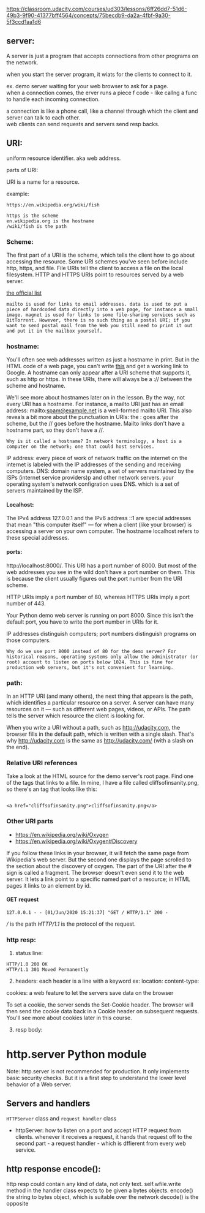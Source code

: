 https://classroom.udacity.com/courses/ud303/lessons/6ff26dd7-51d6-49b3-9f90-41377bff4564/concepts/75becdb9-da2a-4fbf-9a30-5f3ccd1aa1d6

## server:       
A server is just a program that accepts connections from other programs on the network.

when you start the server program, it wiats for the clients to connect to it.

ex. demo server waiting for your web browser to ask for a page.     
when a connection comes, the erver runs a piece f code - like callng a func to handle each incoming connection.

a connection is like a phone call, like a channel through which the client and server can talk to each other.       
web clients can send requests and servers send resp backs.

## URI:
uniform resource identifier. aka web address.

parts of URI:

URI is a name for a resource.

example:
```commandline
https://en.wikipedia.org/wiki/fish

https is the scheme
en.wikipedia.org is the hostname
/wiki/fish is the path
```
### Scheme:
The first part of a URI is the scheme, which tells the client how to go about accessing the resource. Some URI schemes you've seen before include http, https, and file. File URIs tell the client to access a file on the local filesystem. HTTP and HTTPS URIs point to resources served by a web server.

[the official list](https://www.iana.org/assignments/uri-schemes/uri-schemes.xhtml)
```commandline
mailto is used for links to email addresses. data is used to put a piece of hardcoded data directly into a web page, for instance a small image. magnet is used for links to some file-sharing services such as BitTorrent. However, there is no such thing as a postal URI; if you want to send postal mail from the Web you still need to print it out and put it in the mailbox yourself.
```
 ### hostname:
 
 You'll often see web addresses written as just a hostname in print. But in the HTML code of a web page, you can't write <a href="www.google.com">this</a> and get a working link to Google. A hostname can only appear after a URI scheme that supports it, such as http or https. In these URIs, there will always be a :// between the scheme and hostname.

We'll see more about hostnames later on in the lesson. By the way, not every URI has a hostname. For instance, a mailto URI just has an email address: mailto:spam@example.net is a well-formed mailto URI. This also reveals a bit more about the punctuation in URIs: the : goes after the scheme, but the // goes before the hostname. Mailto links don't have a hostname part, so they don't have a //.

```commandline
Why is it called a hostname? In network terminology, a host is a computer on the network; one that could host services.

```
IP address: every piece of work of network traffic on the internet on the internet is labeled with the IP addresses of the sending and receiving computers.
DNS: domain name system, a set of servers maintained by the ISPs (internet service providers)p and other network servers. your operating system's network configration uses DNS. which is a set of servers maintained by the ISP.

#### Localhost:
The IPv4 address 127.0.0.1 and the IPv6 address ::1 are special addresses that mean "this computer itself" — for when a client (like your browser) is accessing a server on your own computer. The hostname localhost refers to these special addresses.


#### ports:
http://localhost:8000/. This URI has a port number of 8000. But most of the web addresses you see in the wild don't have a port number on them. This is because the client usually figures out the port number from the URI scheme.

HTTP URIs imply a port number of 80, whereas HTTPS URIs imply a port number of 443.

Your Python demo web server is running on port 8000. Since this isn't the default port, you have to write the port number in URIs for it.

 IP addresses distinguish computers; port numbers distinguish programs on those computers.

```commandline
Why do we use port 8000 instead of 80 for the demo server? For historical reasons, operating systems only allow the administrator (or root) account to listen on ports below 1024. This is fine for production web servers, but it's not convenient for learning.

```


### path:
In an HTTP URI (and many others), the next thing that appears is the path, which identifies a particular resource on a server. A server can have many resources on it — such as different web pages, videos, or APIs. The path tells the server which resource the client is looking for.

When you write a URI without a path, such as http://udacity.com, the browser fills in the default path, which is written with a single slash. That's why http://udacity.com is the same as http://udacity.com/ (with a slash on the end).

### Relative URI references

Take a look at the HTML source for the demo server's root page. Find one of the <a> tags that links to a file. In mine, I have a file called cliffsofinsanity.png, so there's an <a> tag that looks like this:
```commandline

<a href="cliffsofinsanity.png">cliffsofinsanity.png</a>

```
### Other URI parts

- https://en.wikipedia.org/wiki/Oxygen
- https://en.wikipedia.org/wiki/Oxygen#Discovery

If you follow these links in your browser, it will fetch the same page from Wikipedia's web server. But the second one displays the page scrolled to the section about the discovery of oxygen. The part of the URI after the # sign is called a fragment. The browser doesn't even send it to the web server. It lets a link point to a specific named part of a resource; in HTML pages it links to an element by id.

#### GET request
```commandline
127.0.0.1 - - [01/Jun/2020 15:21:37] "GET / HTTP/1.1" 200 -

```
*/* is the path
*HTTP/1.1* is the protocol of the request.

### http resp:
1. status line:
```commandline
HTTP/1.0 200 OK     
HTTP/1.1 301 Moved Permanently
```

2. headers:
each header is a line with a keyword
ex: 
    location:
    content-type:
 
 cookies: a web feature to let the servers save data on the browser
 
 To set a cookie, the server sends the Set-Cookie header. The browser will then send the cookie data back in a Cookie header on subsequent requests. You'll see more about cookies later in this course.
 
 
3. resp body:


# http.server Python module

Note: http.server is not recommended for production. It only implements basic security checks. But it is a first step to understand the lower level behavior of a Web server.

## Servers and handlers
`HTTPServer` class and `request handler` class

- httpServer: how to listen on a port and accept HTTP request from clients. whenever it receives a request, it hands that request off to the second part -  a request handler -  which is dffierent from every web service.

## http response encode():
http resp could contain any kind of data, not only text.
self.wfile.write method in the handler class expects to be given a bytes objects.
encode() the string to bytes object, which is suitable over the network
decode() is the opposite





